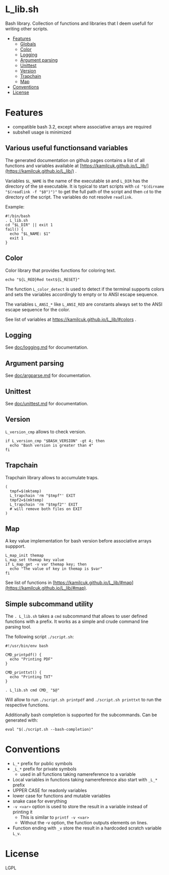 # L_lib.sh

Bash library. Collection of functions and libraries that I deem usefull for writing other scripts.

<!-- vim-markdown-toc GFM -->

* [Features](#features)
  * [Globals](#globals)
  * [Color](#color)
  * [Logging](#logging)
  * [Argument parsing](#argument-parsing)
  * [Unittest](#unittest)
  * [Version](#version)
  * [Trapchain](#trapchain)
  * [Map](#map)
* [Conventions](#conventions)
* [License](#license)

<!-- vim-markdown-toc -->

# Features

- compatible bash 3.2, except where associative arrays are required
- subshell usage is minimized

## Various useful functionsand variables

The generated documentation on github pages contains a list of all functions and variables available at
[https://kamilcuk.github.io/L_lib/](https://kamilcuk.github.io/L_lib/) .

Variables `$L_NAME` is the name of the executable `$0` and `L_DIR` has the directory of the `$0` executable.
It is typical to start scripts with `cd "$(dirname "$(readlink -f "$0")")"` to get the full path of the script and then `cd` to the directory of the script.
The variables do not resolve `readlink`.

Example:

```
#!/bin/bash
. L_lib.sh
cd "$L_DIR" || exit 1
fail() {
  echo "$L_NAME: $1"
  exit 1
}
```
## Color

Color library that provides functions for coloring text.

```
echo "${L_RED}Red text${L_RESET}"
```

The function `L_color_detect` is used to detect if the terminal supports colors and sets the variables accordingly to empty or to ANSI escape sequence.

The variables `L_ANSI_*` like `L_ANSI_RED` are constants always set to the ANSI escape sequence for the color.

See list of variables at https://kamilcuk.github.io/L_lib/#colors .

## Logging

See [doc/logging.md](doc/logging.md) for documentation.

## Argument parsing

See [doc/argparse.md](doc/argparse.md) for documentation.

## Unittest

See [doc/unittest.md](doc/unittest.md) for documentation.

## Version

`L_version_cmp` allows to check version.

```
if L_version_cmp "$BASH_VERSION" -gt 4; then
  echo "Bash version is greater than 4"
fi
```

## Trapchain

Trapchain library allows to accumulate traps.

```
(
  tmpf=$(mktemp)
  L_trapchain 'rm "$tmpf"' EXIT
  tmpf2=$(mktemp)
  L_trapchain 'rm "$tmpf2"' EXIT
  # will remove both files on EXIT
)
```

## Map

A key value implementation for bash version before associative arrays suppport.

```
L_map_init themap
L_map_set themap key value
if L_map_get -v var themap key; then
  echo "The value of key in themap is $var"
fi
```

See list of functions in [https://kamilcuk.github.io/L_lib/#map](https://kamilcuk.github.io/L_lib/#map).

## Simple subcommand utility

The `. L_lib.sh` takes a `cmd` subcommand that allows to user defined functions with a prefix. It works as a simple and crude command line parsing tool.

The following script `./script.sh`:

```
#!/usr/bin/env bash

CMD_printpdf() {
  echo "Printing PDF"
}

CMD_printtxt() {
  echo "Printing TXT"
}

. L_lib.sh cmd CMD_ "$@"
```

Will allow to run `./script.sh printpdf` and `./script.sh printtxt` to run the respective functions.

Additionally bash completion is supported for the subcommands. Can be generated with:

```
eval "$(./script.sh --bash-completion)"
```

# Conventions

- `L_*` prefix for public symbols
- `_L_*` prefix for private symbols
  - used in all functions taking namereference to a variable
- Local variables in functions taking namereference also start with `_L_*` prefix
- UPPER CASE for readonly variables
- lower case for functions and mutable variables
- snake case for everything
- `-v <var>` option is used to store the result in a variable instead of printing it
  - This is similar to `printf -v <var>`
  - Without the -v option, the function outputs elements on lines.
- Function ending with `_v` store the result in a hardcoded scratch variable `L_v`.

# License

LGPL
